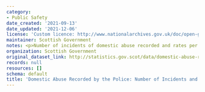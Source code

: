 ```yaml
---
category:
- Public Safety
date_created: '2021-09-13'
date_updated: '2021-12-06'
license: 'Custom licence: http://www.nationalarchives.gov.uk/doc/open-government-licence/version/3/'
maintainer: Scottish Government
notes: <p>Number of incidents of domestic abuse recorded and rates per 10,000 population.</p>
organization: Scottish Government
original_dataset_link: http://statistics.gov.scot/data/domestic-abuse-recorded-by-the-police-number-of-incidents-and-rates
records: null
resources: []
schema: default
title: 'Domestic Abuse Recorded by the Police: Number of Incidents and Rates'
---
```

